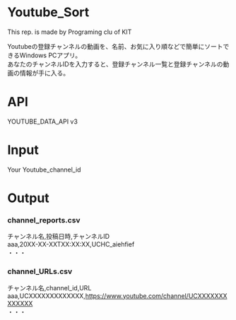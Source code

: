 # Youtube_Sort
This rep. is made by Programing clu of KIT <br>

Youtubeの登録チャンネルの動画を、名前、お気に入り順などで簡単にソートできるWindows PCアプリ。<br>
あなたのチャンネルIDを入力すると、登録チャンネル一覧と登録チャンネルの動画の情報が手に入る。<br>

# API
YOUTUBE_DATA_API v3

# Input
Your Youtube_channel_id

# Output
### channel_reports.csv <br>
チャンネル名,投稿日時,チャンネルID <br>
aaa,20XX-XX-XXTXX:XX:XX,UCHC_aiehfief <br>
・・・

### channel_URLs.csv <br>
チャンネル名,channel_id,URL <br>
aaa,UCXXXXXXXXXXXXX,https://www.youtube.com/channel/UCXXXXXXXXXXXXX <br>
・・・
